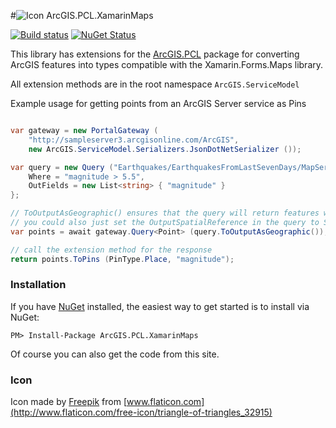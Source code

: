 #![Icon](https://raw.githubusercontent.com/davetimmins/ArcGIS.PCL/master/gateway.png) ArcGIS.PCL.XamarinMaps

[![Build status](https://ci.appveyor.com/api/projects/status/27swdq5ie969aekk?retina=true)](https://ci.appveyor.com/project/davetimmins/arcgis-pcl-xamarinmaps) [![NuGet Status](http://img.shields.io/nuget/v/ArcGIS.PCL.XamarinMaps.svg?style=flat)](https://www.nuget.org/packages/ArcGIS.PCL.XamarinMaps/) 

This library has extensions for the [ArcGIS.PCL](https://github.com/davetimmins/ArcGIS.PCL) package for converting ArcGIS features into types compatible with the Xamarin.Forms.Maps library.

All extension methods are in the root namespace `ArcGIS.ServiceModel`

Example usage for getting points from an ArcGIS Server service as Pins

```csharp

var gateway = new PortalGateway (
	"http://sampleserver3.arcgisonline.com/ArcGIS", 
	new ArcGIS.ServiceModel.Serializers.JsonDotNetSerializer ());

var query = new Query ("Earthquakes/EarthquakesFromLastSevenDays/MapServer/0".AsEndpoint()) {
	Where = "magnitude > 5.5",
	OutFields = new List<string> { "magnitude" }
};

// ToOutputAsGeographic() ensures that the query will return features with a spatial reference of WGS84
// you could also just set the OutputSpatialReference in the query to SpatialReference.WGS84
var points = await gateway.Query<Point> (query.ToOutputAsGeographic());

// call the extension method for the response
return points.ToPins (PinType.Place, "magnitude");
```

### Installation
If you have [NuGet](http://nuget.org) installed, the easiest way to get started is to install via NuGet:

    PM> Install-Package ArcGIS.PCL.XamarinMaps

Of course you can also get the code from this site.

### Icon

Icon made by [Freepik](http://www.freepik.com) from [www.flaticon.com](http://www.flaticon.com/free-icon/triangle-of-triangles_32915)
           
